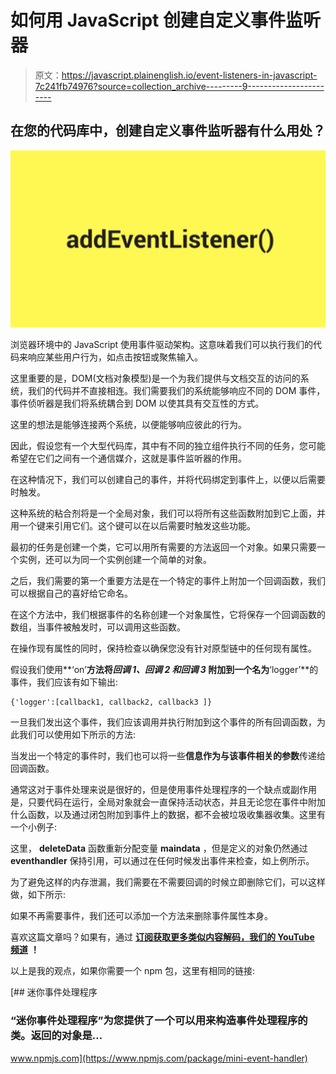 # 如何用 JavaScript 创建自定义事件监听器

> 原文：<https://javascript.plainenglish.io/event-listeners-in-javascript-7c241fb74976?source=collection_archive---------9----------------------->

## 在您的代码库中，创建自定义事件监听器有什么用处？

![](img/a167256bf1fdbe9df41922e9690180cc.png)

浏览器环境中的 JavaScript 使用事件驱动架构。这意味着我们可以执行我们的代码来响应某些用户行为，如点击按钮或聚焦输入。

这里重要的是，DOM(文档对象模型)是一个为我们提供与文档交互的访问的系统，我们的代码并不直接相连。我们需要我们的系统能够响应不同的 DOM 事件，事件侦听器是我们将系统耦合到 DOM 以使其具有交互性的方式。

这里的想法是能够连接两个系统，以便能够响应彼此的行为。

因此，假设您有一个大型代码库，其中有不同的独立组件执行不同的任务，您可能希望在它们之间有一个通信媒介，这就是事件监听器的作用。

在这种情况下，我们可以创建自己的事件，并将代码绑定到事件上，以便以后需要时触发。

这种系统的粘合剂将是一个全局对象，我们可以将所有这些函数附加到它上面，并用一个键来引用它们。这个键可以在以后需要时触发这些功能。

最初的任务是创建一个类，它可以用所有需要的方法返回一个对象。如果只需要一个实例，还可以为同一个实例创建一个简单的对象。

之后，我们需要的第一个重要方法是在一个特定的事件上附加一个回调函数，我们可以根据自己的喜好给它命名。

在这个方法中，我们根据事件的名称创建一个对象属性，它将保存一个回调函数的数组，当事件被触发时，可以调用这些函数。

在操作现有属性的同时，保持检查以确保您没有针对原型链中的任何现有属性。

假设我们使用**‘on’**方法将*回调 1、回调 2 和回调 3* 附加到一个名为**‘logger’**的事件，我们应该有如下输出:

```
{'logger':[callback1, callback2, callback3 ]}
```

一旦我们发出这个事件，我们应该调用并执行附加到这个事件的所有回调函数，为此我们可以使用如下所示的方法:

当发出一个特定的事件时，我们也可以将一些**信息作为与该事件相关的参数**传递给回调函数。

通常这对于事件处理来说是很好的，但是使用事件处理程序的一个缺点或副作用是，只要代码在运行，全局对象就会一直保持活动状态，并且无论您在事件中附加什么函数，以及通过闭包附加到事件上的数据，都不会被垃圾收集器收集。这里有一个小例子:

这里， **deleteData** 函数重新分配变量 **maindata** ，但是定义的对象仍然通过 **eventhandler** 保持引用，可以通过在任何时候发出事件来检查，如上例所示。

为了避免这样的内存泄漏，我们需要在不需要回调的时候立即删除它们，可以这样做，如下所示:

如果不再需要事件，我们还可以添加一个方法来删除事件属性本身。

喜欢这篇文章吗？如果有，通过 [**订阅获取更多类似内容解码，我们的 YouTube 频道**](https://www.youtube.com/channel/UCtipWUghju290NWcn8jhyAw?sub_confirmation=true) **！**

以上是我的观点，如果你需要一个 npm 包，这里有相同的链接:

[](https://www.npmjs.com/package/mini-event-handler) [## 迷你事件处理程序

### “迷你事件处理程序”为您提供了一个可以用来构造事件处理程序的类。返回的对象是…

www.npmjs.com](https://www.npmjs.com/package/mini-event-handler)